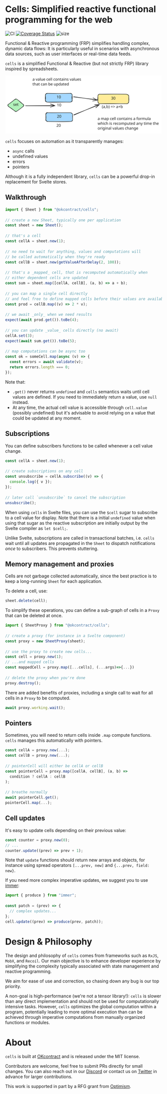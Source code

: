 # Cells: Simplified reactive functional programming for the web

![CI](https://github.com/okcontract/cells/actions/workflows/main.yml/badge.svg)
[![Coverage Status](https://coveralls.io/repos/github/okcontract/cells/badge.svg?branch=main)](https://coveralls.io/github/okcontract/cells?branch=main)
![size](https://deno.bundlejs.com/badge?q=@okcontract/cells)

Functional & Reactive programming (FRP) simplifies handling complex, dynamic
data flows: It is particularly useful in scenarios with asynchronous data
sources, such as user interfaces or real-time data feeds.

`cells` is a simplified Functional & Reactive (but not strictly FRP) library
inspired by spreadsheets.

![cells are either *values* or *functions*](./assets/cells.svg)

`cells` focuses on automation as it transparently manages:

- `async` calls
- undefined values
- errors
- pointers

Although it is a fully independent library, `cells` can be a powerful drop-in
replacement for Svelte stores. 

## Walkthrough

```typescript
import { Sheet } from "@okcontract/cells";

// create a new Sheet, typically one per application
const sheet = new Sheet();

// that's a cell
const cellA = sheet.new(1);

// no need to wait for anything, values and computations will
// be called automatically when they're ready
const cellB = sheet.new(getValueAfterDelay(2, 100));

// that's a _mapped_ cell, that is recomputed automatically when
// either dependent cells are updated
const sum = sheet.map([cellA, cellB], (a, b) => a + b);

// you can map a single cell directly
// and feel free to define mapped cells before their values are available
const prod = cellB.map((v) => 2 * v);

// we await _only_ when we need results
expect(await prod.get()).toBe(4);

// you can update _value_ cells directly (no await)
cellA.set(3);
expect(await sum.get()).toBe(5);

// map computations can be async too
const ok = someCell.map(async (v) => {
  const errors = await validate(v);
  return errors.length === 0;
});
```

Note that:

- `.get()` never returns `undefined` and `cells` semantics waits until cell
  values are defined. If you need to immediately return a value, use `null`
  instead.
- At any time, the actual cell value is accessible through `cell.value`
  (possibly undefined) but it's advisable to avoid relying on a value that
  could be updated at any moment.

## Subscriptions

You can define subscribers functions to be called whenever a cell value
change.

```ts
const cellA = sheet.new(1);

// create subscriptions on any cell
const unsubscribe = cellA.subscribe((v) => {
  console.log({ v });
});

// later call `unsubscribe` to cancel the subscription
unsubscribe();
```

When using `cells` in Svelte files, you can use the `$cell` sugar to subscribe
to a cell value for display. Note that there is a initial `undefined` value
when using that sugar as the reactive subscription are initially output by the
Svelte compiler as `let $cell;`.

Unlike Svelte, subscriptions are called in transactional batches, i.e. `cells`
wait until all updates are propagated in the `Sheet` to dispatch notifications
_once_ to subscribers. This prevents stuttering.

## Memory management and proxies

Cells are not garbage collected automatically, since the best practice is to
keep a long-running `Sheet` for each application.

To delete a cell, use:

```ts
sheet.delete(cell);
```

To simplify these operations, you can define a sub-graph of cells in a `Proxy`
that can be deleted at once.

```ts
import { SheetProxy } from "@okcontract/cells";

// create a proxy (for instance in a Svelte component)
const proxy = new SheetProxy(sheet);

// use the proxy to create new cells...
const cell = proxy.new(1);
// ...and mapped cells
const mappedCell = proxy.map([...cells], (...args)=>{...})

// delete the proxy when you're done
proxy.destroy();
```

There are added benefits of proxies, including a single call to wait for all
cells in a `Proxy` to be computed.

```ts
await proxy.working.wait();
```

## Pointers

Sometimes, you will need to return cells inside `.map` compute functions.
`cells` manages this automatically with pointers.

```ts
const cellA = proxy.new(...);
const cellB = proxy.new(...);

// pointerCell will either be cellA or cellB
const pointerCell = proxy.map([cellA, cellB], (a, b) =>
  condition ? cellA : cellB
);

// breathe normally
await pointerCell.get();
pointerCell.map(...);
```

## Cell updates

It's easy to update cells depending on their previous value:

```ts
const counter = proxy.new(0);
// ...
counter.update((prev) => prev + 1);
```

Note that `update` functions should return new arrays and objects, for
instance using spread operators `[...prev, new]` and `{...prev, field: new}`.

If you need more complex imperative updates, we suggest you to use
[immer](https://github.com/immerjs/immer):

```typescript
import { produce } from "immer";

const patch = (prev) => {
  // complex updates...
};
cell.update((prev) => produce(prev, patch));
```

# Design & Philosophy

The design and philosophy of `cells` comes from frameworks such as `RxJS`,
`MobX`, and `Recoil`. Our main objective is to enhance developer experience by
simplifying the complexity typically associated with state management and
reactive programming.

We aim for ease of use and correction, so chasing down any bug is our top
priority.

A non-goal is high-performance (we're not a tensor library!): `cells` is
slower than any direct implementation and should not be used for
computationally intensive tasks. However, `cells` optimizes the global
computation within a program, potentially leading to more optimal execution
than can be achieved through imperative computations from manually organized
functions or modules.

# About

`cells` is built at [OKcontract](https://okcontract.com) and is released under
the MIT license.

Contributors are welcome, feel free to submit PRs directly for small changes.
You can also reach out in our [Discord](https://discord.gg/Ns45RTUXka) or
contact us on [Twitter](https://x.com/okcontract) in advance for larger
contributions.

This work is supported in part by a RFG grant from
[Optimism](https://optimism.io).
